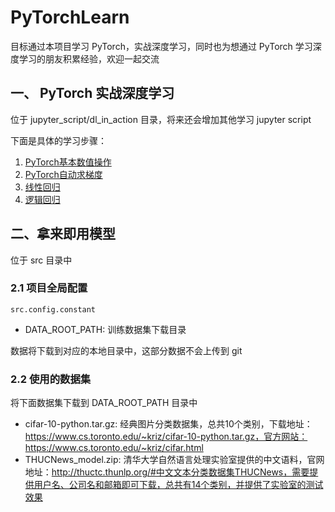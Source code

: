 # PyTorchLearn
目标通过本项目学习 PyTorch，实战深度学习，同时也为想通过 PyTorch 学习深度学习的朋友积累经验，欢迎一起交流

## 一、 PyTorch 实战深度学习
位于 jupyter_script/dl_in_action 目录，将来还会增加其他学习 jupyter script

下面是具体的学习步骤：
1. [PyTorch基本数值操作](https://github.com/clebeg/PyTorchLearn/blob/master/jupyter_script/dl_in_action/PyTorch%E5%9F%BA%E6%9C%AC%E6%95%B0%E5%80%BC%E6%93%8D%E4%BD%9C.ipynb)
2. [PyTorch自动求梯度](https://github.com/clebeg/PyTorchLearn/blob/master/jupyter_script/dl_in_action/PyTorch%E8%87%AA%E5%8A%A8%E6%B1%82%E6%A2%AF%E5%BA%A6.ipynb)
3. [线性回归](https://github.com/clebeg/PyTorchLearn/blob/master/jupyter_script/dl_in_action/%E7%BA%BF%E6%80%A7%E5%9B%9E%E5%BD%92.ipynb)
4. [逻辑回归](https://github.com/clebeg/PyTorchLearn/blob/master/jupyter_script/dl_in_action/逻辑回归.ipynb)


## 二、拿来即用模型
位于 src 目录中

### 2.1 项目全局配置
```src.config.constant```
+ DATA_ROOT_PATH: 训练数据集下载目录

数据将下载到对应的本地目录中，这部分数据不会上传到 git

### 2.2 使用的数据集
将下面数据集下载到 DATA_ROOT_PATH 目录中
+ cifar-10-python.tar.gz: 经典图片分类数据集，总共10个类别，下载地址：https://www.cs.toronto.edu/~kriz/cifar-10-python.tar.gz，官方网站：https://www.cs.toronto.edu/~kriz/cifar.html
+ THUCNews_model.zip: 清华大学自然语言处理实验室提供的中文语料，官网地址：http://thuctc.thunlp.org/#中文文本分类数据集THUCNews，需要提供用户名、公司名和邮箱即可下载，总共有14个类别，并提供了实验室的测试效果
